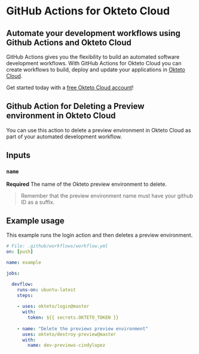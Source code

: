 # GitHub Actions for Okteto Cloud

## Automate your development workflows using Github Actions and Okteto Cloud
GitHub Actions gives you the flexibility to build an automated software development workflows. With GitHub Actions for Okteto Cloud you can create workflows to build, deploy and update your applications in [Okteto Cloud](https://cloud.okteto.com).

Get started today with a [free Okteto Cloud account](https://cloud.okteto.com)!

## Github Action for Deleting a Preview environment in Okteto Cloud

You can use this action to delete a preview environment in Okteto Cloud as part of your automated development workflow.

## Inputs

### `name`

**Required**  The name of the Okteto preview environment to delete.

> Remember that the preview environment name must have your github ID as a suffix.

## Example usage

This example runs the login action and then deletes a preview environment.

```yaml
# File: .github/workflows/workflow.yml
on: [push]

name: example

jobs:

  devflow:
    runs-on: ubuntu-latest
    steps:
    
    - uses: okteto/login@master
      with:
        token: ${{ secrets.OKTETO_TOKEN }}
    
    - name: "Delete the previews preview environment"
      uses: okteto/destroy-preview@master
      with:
        name: dev-previews-cindylopez
```
